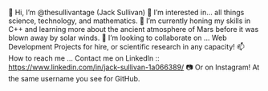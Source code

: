 👋 Hi, I’m @thesullivantage (Jack Sullivan)
👀 I’m interested in... all things science, technology, and mathematics. 
🌱 I’m currently honing my skills in C++ and learning more about the ancient atmosphere of Mars before it was blown away by solar winds.
💞️ I’m looking to collaborate on ... Web Development Projects for hire, or scientific research in any capacity!
📫 How to reach me ... Contact me on LinkedIn :: https://www.linkedin.com/in/jack-sullivan-1a066389/
📷 Or on Instagram! At the same username you see for GitHub. 



<!---
thesullivantage/thesullivantage is a ✨ special ✨ repository because its `README.md` (this file) appears on your GitHub profile.
You can click the Preview link to take a look at your changes.
--->
